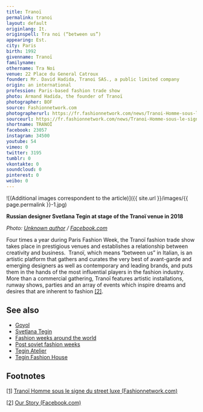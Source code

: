 ```yaml
---
title: Tranoï
permalink: tranoi
layout: default
originlang: It.
originspell: Tra noi (“between us”)
appearing: Est.
city: Paris
birth: 1992
givenname: Tranoï
familyname:
othername: Tra Noi
venue: 22 Place du General Catroux
founder: Mr. David Hadida, Tranoi SAS., a public limited company
origin: an international
profession: Paris-based fashion trade show
photo: Armand Hadida, the founder of Tranoï
photographer: BOF
source: Fashionnetwork.com
photographerurl: https://fr.fashionnetwork.com/news/Tranoi-Homme-sous-le-signe-du-street-luxe-,455461.html#.XEHkos8zbzZ
sourceurl: https://fr.fashionnetwork.com/news/Tranoi-Homme-sous-le-signe-du-street-luxe-,455461.html#.XEHkos8zbzZ
shortname: TRANOÏ
facebook: 23057
instagram: 34500
youtube: 54
vimeo: 0
twitter: 3195
tumblr: 0
vkontakte: 0
soundcloud: 0
pinterest: 0
weibo: 0
---
```


<!---
To edit top block see
icon "Meta Data"
on right menu
Full edit instructions
indexmod.gq/edit
-->

![(Additional images correspondent to the article)]({{ site.url }}/images/{{ page.permalink }}-1.jpg)

**Russian designer Svetlana Tegin at stage of the Tranoï venue in 2018**

*Photo: [Unknown author](https://www.facebook.com/svetlana.tegin/videos/pcb.10213009366621267/10213009365701244/?type=3&theater) / [Facebook.com](https://www.facebook.com/svetlana.tegin/videos/pcb.10213009366621267/10213009365701244/?type=3&theater)*

Four times a year during Paris Fashion Week, the Tranoï fashion trade show takes place in prestigious venues and establishes a relationship between creativity and business.
​
Tranoï, which means “between us” in Italian, is an artistic platform that gathers and curates the very best of avant-garde and emerging designers as well as contemporary and leading brands, and puts them in the hands of the most influential players in the fashion industry.
​
More than a commercial gathering, Tranoï features artistic installations, runway shows, parties and an array of events which inspire dreams and desires that are inherent to fashion <span id="a2">[\[2\]](#f2)</span>.

## See also

+ [Goyol](goyol)
+ [Svetlana Tegin](tegin-svetlana)
+ [Fashion weeks around the world](fashion-weeks-around-the-world)
+ [Post soviet fashion weeks](post-soviet-fashion-weeks)
+ [Tegin Atelier](tegin-atelier)
+ [Tegin Fashion House](tegin-fashion-house)

## Footnotes

[[1]](#a1) <span id="f1"></span> [Tranoï Homme sous le signe du street luxe (Fashionnetwork.com)](https://fr.fashionnetwork.com/news/Tranoi-Homme-sous-le-signe-du-street-luxe-,455461.html#.XEHkos8zbzZ)

[[2]](#a2) <span id="f2"></span> [Our Story (Facebook.com)](https://www.facebook.com/tranoi)
